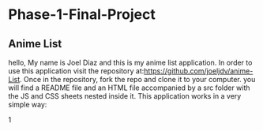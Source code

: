 # Phase-1-Final-Project
## Anime List

hello, My name is Joel Diaz and this is my anime list application. In order to use this application visit the repository at:https://github.com/joeljdv/anime-List. Once in the repository, fork the repo and clone it to your computer. you will find a README file and an HTML file accompanied by a src folder with the JS and CSS sheets nested inside it. This application works in a very simple way:

1